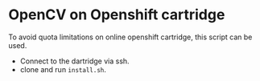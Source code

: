# OpenCV on Openshift cartridge

To avoid quota limitations on online openshift cartridge, this script can be used.

- Connect to the dartridge via ssh.
- clone and run `install.sh`.
